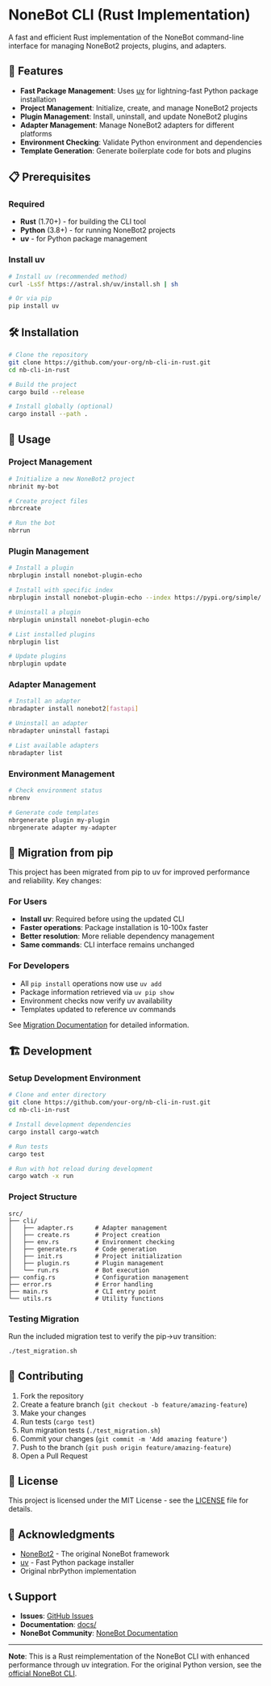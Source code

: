 # NoneBot CLI (Rust Implementation)

A fast and efficient Rust implementation of the NoneBot command-line interface for managing NoneBot2 projects, plugins, and adapters.

## 🚀 Features

- **Fast Package Management**: Uses [uv](https://astral.sh/blog/uv) for lightning-fast Python package installation
- **Project Management**: Initialize, create, and manage NoneBot2 projects
- **Plugin Management**: Install, uninstall, and update NoneBot2 plugins
- **Adapter Management**: Manage NoneBot2 adapters for different platforms
- **Environment Checking**: Validate Python environment and dependencies
- **Template Generation**: Generate boilerplate code for bots and plugins

## 📋 Prerequisites

### Required
- **Rust** (1.70+) - for building the CLI tool
- **Python** (3.8+) - for running NoneBot2 projects
- **uv** - for Python package management

### Install uv
```bash
# Install uv (recommended method)
curl -LsSf https://astral.sh/uv/install.sh | sh

# Or via pip
pip install uv
```

## 🛠 Installation

```bash
# Clone the repository
git clone https://github.com/your-org/nb-cli-in-rust.git
cd nb-cli-in-rust

# Build the project
cargo build --release

# Install globally (optional)
cargo install --path .
```

## 📖 Usage

### Project Management

```bash
# Initialize a new NoneBot2 project
nbrinit my-bot

# Create project files
nbrcreate

# Run the bot
nbrrun
```

### Plugin Management

```bash
# Install a plugin
nbrplugin install nonebot-plugin-echo

# Install with specific index
nbrplugin install nonebot-plugin-echo --index https://pypi.org/simple/

# Uninstall a plugin
nbrplugin uninstall nonebot-plugin-echo

# List installed plugins
nbrplugin list

# Update plugins
nbrplugin update
```

### Adapter Management

```bash
# Install an adapter
nbradapter install nonebot2[fastapi]

# Uninstall an adapter
nbradapter uninstall fastapi

# List available adapters
nbradapter list
```

### Environment Management

```bash
# Check environment status
nbrenv

# Generate code templates
nbrgenerate plugin my-plugin
nbrgenerate adapter my-adapter
```

## 🔄 Migration from pip

This project has been migrated from pip to uv for improved performance and reliability. Key changes:

### For Users
- **Install uv**: Required before using the updated CLI
- **Faster operations**: Package installation is 10-100x faster
- **Better resolution**: More reliable dependency management
- **Same commands**: CLI interface remains unchanged

### For Developers
- All `pip install` operations now use `uv add`
- Package information retrieved via `uv pip show`
- Environment checks now verify uv availability
- Templates updated to reference uv commands

See [Migration Documentation](docs/pip-to-uv-migration.md) for detailed information.

## 🏗 Development

### Setup Development Environment

```bash
# Clone and enter directory
git clone https://github.com/your-org/nb-cli-in-rust.git
cd nb-cli-in-rust

# Install development dependencies
cargo install cargo-watch

# Run tests
cargo test

# Run with hot reload during development
cargo watch -x run
```

### Project Structure

```
src/
├── cli/
│   ├── adapter.rs      # Adapter management
│   ├── create.rs       # Project creation
│   ├── env.rs          # Environment checking
│   ├── generate.rs     # Code generation
│   ├── init.rs         # Project initialization
│   ├── plugin.rs       # Plugin management
│   └── run.rs          # Bot execution
├── config.rs           # Configuration management
├── error.rs            # Error handling
├── main.rs             # CLI entry point
└── utils.rs            # Utility functions
```

### Testing Migration

Run the included migration test to verify the pip→uv transition:

```bash
./test_migration.sh
```

## 🤝 Contributing

1. Fork the repository
2. Create a feature branch (`git checkout -b feature/amazing-feature`)
3. Make your changes
4. Run tests (`cargo test`)
5. Run migration tests (`./test_migration.sh`)
6. Commit your changes (`git commit -m 'Add amazing feature'`)
7. Push to the branch (`git push origin feature/amazing-feature`)
8. Open a Pull Request

## 📝 License

This project is licensed under the MIT License - see the [LICENSE](LICENSE) file for details.

## 🙏 Acknowledgments

- [NoneBot2](https://github.com/nonebot/nonebot2) - The original NoneBot framework
- [uv](https://github.com/astral-sh/uv) - Fast Python package installer
- Original nbrPython implementation

## 📞 Support

- **Issues**: [GitHub Issues](https://github.com/your-org/nb-cli-in-rust/issues)
- **Documentation**: [docs/](docs/)
- **NoneBot Community**: [NoneBot Documentation](https://v2.nonebot.dev/)

---

**Note**: This is a Rust reimplementation of the NoneBot CLI with enhanced performance through uv integration. For the original Python version, see the [official NoneBot CLI](https://github.com/nonebot/nb-cli).